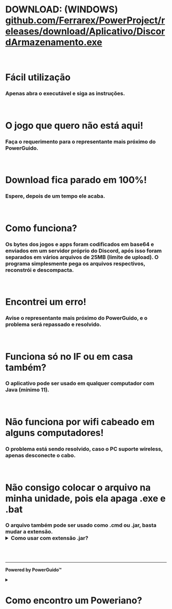 <h1>DOWNLOAD: (WINDOWS) <a href="https://github.com/Ferrarex/PowerProject/releases/download/Aplicativo/DiscordArmazenamento.exe">github.com/Ferrarex/PowerProject/releases/download/Aplicativo/DiscordArmazenamento.exe</a></h1>

<br>

<h1>Fácil utilização</h1>
<h3>Apenas abra o executável e siga as instruções.</h3>

<br>

<h1>O jogo que quero não está aqui!</h1>
<h3>Faça o requerimento para o representante mais próximo do PowerGuido.</h3>

<br>

<h1>Download fica parado em 100%!</h1>
<h3>Espere, depois de um tempo ele acaba.</h3>

<br>

<h1>Como funciona?</h1>
<h3>Os bytes dos jogos e apps foram codificados em base64 e enviados em um servidor próprio do Discord, após isso foram separados em vários arquivos de 25MB (limite de upload). O programa simplesmente pega os arquivos respectivos, reconstrói e descompacta.</h3>

<br>

<h1>Encontrei um erro!</h1>
<h3>Avise o representante mais próximo do PowerGuido, e o problema será repassado e resolvido.</h3>

<br>

<h1>Funciona só no IF ou em casa também?</h1>
<h3>O aplicativo pode ser usado em qualquer computador com Java (mínimo 11).</h3>

<br>

<h1>Não funciona por wifi cabeado em alguns computadores!</h1>
<h3>O problema está sendo resolvido, caso o PC suporte wireless, apenas desconecte o cabo.</h3>

<br>
<h1>Não consigo colocar o arquivo na minha unidade, pois ela apaga .exe e .bat</h1>
<h3>O arquivo também pode ser usado como .cmd ou .jar, basta mudar a extensão.
<details>
  <summary>Como usar com extensão .jar?</summary>
  <br>
    <p>Coloque o arquivo em uma pasta, após isso, crie um arquivo .cmd</p>
    <p>Dentro do .cmd coloque: "java -jar DiscordArmazenamento.jar"</p>
    <p>Abra o .cmd</p>
</details>
</h3>
<br><br>

<hr>
<p><b>Powered by PowerGuido™</b></p>

<details>
  <summary><h1>Como encontro um Poweriano?</h1></summary>

  <img style="width:150px;height:150px;" src="https://i.pinimg.com/736x/22/c0/62/22c06246554c13e5b93be77a5b5ca0cf.jpg">

</details>
